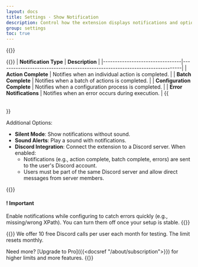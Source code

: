 ```yaml
---
layout: docs
title: Settings · Show Notification
description: Control how the extension displays notifications and optionally send alerts via Discord
group: settings
toc: true
---
```


{{<img settings-show-notifications.png>}}

{{<table>}}
| **Notification Type**          | **Description**                                                             |
|---------------------------------|-----------------------------------------------------------------------------|
| **Action Complete**            | Notifies when an individual action is completed.                            |
| **Batch Complete**             | Notifies when a batch of actions is completed.                              |
| **Configuration Complete**     | Notifies when a configuration process is completed.                         |
| **Error Notifications**        | Notifies when an error occurs during execution.                             |
{{</table>}}

Additional Options:
- **Silent Mode**: Show notifications without sound.
- **Sound Alerts**: Play a sound with notifications.
- **Discord Integration**: Connect the extension to a Discord server. When enabled:
  - Notifications (e.g., action complete, batch complete, errors) are sent to the user's Discord account.
  - Users must be part of the same Discord server and allow direct messages from server members.

{{<callout warning>}}
#### ! Important
Enable notifications while configuring to catch errors quickly (e.g., missing/wrong XPath). You can turn them off once your setup is stable.
{{</callout>}}

{{<callout info>}}
We offer 10 free Discord calls per user each month for testing. The limit resets monthly.

Need more? [Upgrade to Pro]({{<docsref "/about/subscription">}}) for higher limits and more features.
{{</callout >}}
